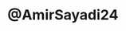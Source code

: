 # @AmirSayadi24

<!---
AmirSayadi24/AmirSayadi24 is a ✨ special ✨ repository because its `README.md` (this file) appears on your GitHub profile.
You can click the Preview link to take a look at your changes.
--->
